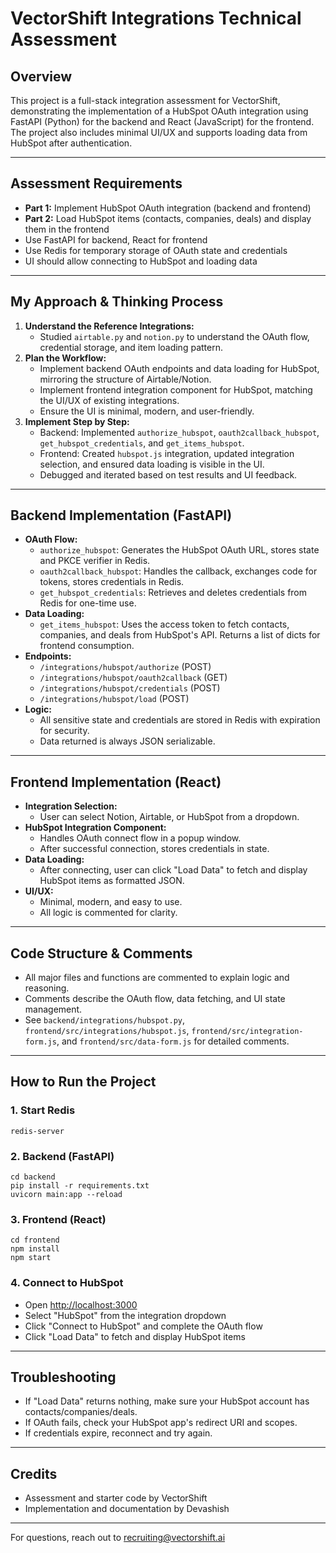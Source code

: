 # VectorShift Integrations Technical Assessment

## Overview

This project is a full-stack integration assessment for VectorShift, demonstrating the implementation of a HubSpot OAuth integration using FastAPI (Python) for the backend and React (JavaScript) for the frontend. The project also includes minimal UI/UX and supports loading data from HubSpot after authentication.

---

## Assessment Requirements

- **Part 1:** Implement HubSpot OAuth integration (backend and frontend)
- **Part 2:** Load HubSpot items (contacts, companies, deals) and display them in the frontend
- Use FastAPI for backend, React for frontend
- Use Redis for temporary storage of OAuth state and credentials
- UI should allow connecting to HubSpot and loading data

---

## My Approach & Thinking Process

1. **Understand the Reference Integrations:**
   - Studied `airtable.py` and `notion.py` to understand the OAuth flow, credential storage, and item loading pattern.
2. **Plan the Workflow:**
   - Implement backend OAuth endpoints and data loading for HubSpot, mirroring the structure of Airtable/Notion.
   - Implement frontend integration component for HubSpot, matching the UI/UX of existing integrations.
   - Ensure the UI is minimal, modern, and user-friendly.
3. **Implement Step by Step:**
   - Backend: Implemented `authorize_hubspot`, `oauth2callback_hubspot`, `get_hubspot_credentials`, and `get_items_hubspot`.
   - Frontend: Created `hubspot.js` integration, updated integration selection, and ensured data loading is visible in the UI.
   - Debugged and iterated based on test results and UI feedback.

---

## Backend Implementation (FastAPI)

- **OAuth Flow:**
  - `authorize_hubspot`: Generates the HubSpot OAuth URL, stores state and PKCE verifier in Redis.
  - `oauth2callback_hubspot`: Handles the callback, exchanges code for tokens, stores credentials in Redis.
  - `get_hubspot_credentials`: Retrieves and deletes credentials from Redis for one-time use.
- **Data Loading:**
  - `get_items_hubspot`: Uses the access token to fetch contacts, companies, and deals from HubSpot's API. Returns a list of dicts for frontend consumption.
- **Endpoints:**
  - `/integrations/hubspot/authorize` (POST)
  - `/integrations/hubspot/oauth2callback` (GET)
  - `/integrations/hubspot/credentials` (POST)
  - `/integrations/hubspot/load` (POST)
- **Logic:**
  - All sensitive state and credentials are stored in Redis with expiration for security.
  - Data returned is always JSON serializable.

---

## Frontend Implementation (React)

- **Integration Selection:**
  - User can select Notion, Airtable, or HubSpot from a dropdown.
- **HubSpot Integration Component:**
  - Handles OAuth connect flow in a popup window.
  - After successful connection, stores credentials in state.
- **Data Loading:**
  - After connecting, user can click "Load Data" to fetch and display HubSpot items as formatted JSON.
- **UI/UX:**
  - Minimal, modern, and easy to use.
  - All logic is commented for clarity.

---

## Code Structure & Comments

- All major files and functions are commented to explain logic and reasoning.
- Comments describe the OAuth flow, data fetching, and UI state management.
- See `backend/integrations/hubspot.py`, `frontend/src/integrations/hubspot.js`, `frontend/src/integration-form.js`, and `frontend/src/data-form.js` for detailed comments.

---

## How to Run the Project

### 1. **Start Redis**

```
redis-server
```

### 2. **Backend (FastAPI)**

```
cd backend
pip install -r requirements.txt
uvicorn main:app --reload
```

### 3. **Frontend (React)**

```
cd frontend
npm install
npm start
```

### 4. **Connect to HubSpot**

- Open [http://localhost:3000](http://localhost:3000)
- Select "HubSpot" from the integration dropdown
- Click "Connect to HubSpot" and complete the OAuth flow
- Click "Load Data" to fetch and display HubSpot items

---

## Troubleshooting

- If "Load Data" returns nothing, make sure your HubSpot account has contacts/companies/deals.
- If OAuth fails, check your HubSpot app's redirect URI and scopes.
- If credentials expire, reconnect and try again.

---

## Credits

- Assessment and starter code by VectorShift
- Implementation and documentation by Devashish

---

For questions, reach out to recruiting@vectorshift.ai
